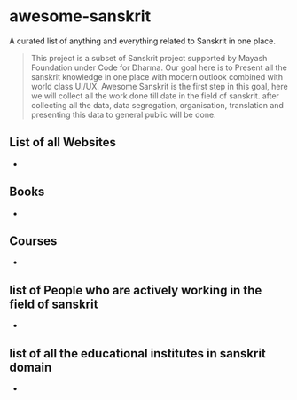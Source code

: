 # awesome-sanskrit
A curated list of anything and everything related to Sanskrit in one place.

> This project is a subset of Sanskrit project supported by Mayash Foundation under Code for Dharma. 
> Our goal here is to Present all the sanskrit knowledge in one place with modern outlook combined with world class UI/UX.
> Awesome Sanskrit is the first step in this goal, here we will collect all the work done till date in the field of sanskrit.
> after collecting all the data, data segregation, organisation, translation and presenting this data to general public will be done.

## List of all Websites

- 


## Books

- 

## Courses

- 

## list of People who are actively working in the field of sanskrit

-

## list of all the educational institutes in sanskrit domain

-
